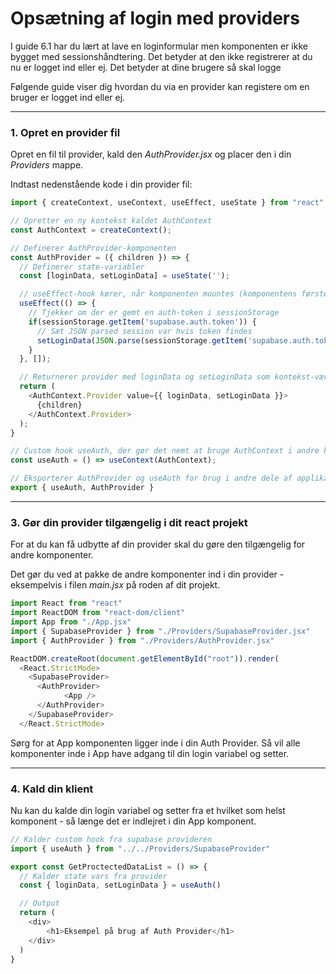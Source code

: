 # Opsætning af login med providers
I guide 6.1 har du lært at lave en loginformular men komponenten er ikke bygget med sessionshåndtering. Det betyder at den ikke registrerer at du nu er logget ind eller ej. Det betyder at dine brugere så skal logge 

Følgende guide viser dig hvordan du via en provider kan registere om en bruger er logget ind eller ej.
___
### 1. Opret en provider fil 
Opret en fil til provider, kald den *AuthProvider.jsx* og placer den i din *Providers* mappe. 

Indtast nedenstående kode i din provider fil:
```js
import { createContext, useContext, useEffect, useState } from "react"

// Opretter en ny kontekst kaldet AuthContext
const AuthContext = createContext();

// Definerer AuthProvider-komponenten
const AuthProvider = ({ children }) => {
  // Definerer state-variabler
  const [loginData, setLoginData] = useState('');

  // useEffect-hook kører, når komponenten mountes (komponentens første render)
  useEffect(() => {
    // Tjekker om der er gemt en auth-token i sessionStorage
    if(sessionStorage.getItem('supabase.auth.token')) {
      // Sæt JSON parsed session var hvis token findes
      setLoginData(JSON.parse(sessionStorage.getItem('supabase.auth.token')));
    }
  }, []);

  // Returnerer provider med loginData og setLoginData som kontekst-værdier
  return (
    <AuthContext.Provider value={{ loginData, setLoginData }}>
      {children}
    </AuthContext.Provider>
  );
}

// Custom hook useAuth, der gør det nemt at bruge AuthContext i andre komponenter
const useAuth = () => useContext(AuthContext);

// Eksporterer AuthProvider og useAuth for brug i andre dele af applikationen
export { useAuth, AuthProvider }
```
___
### 3. Gør din provider tilgængelig i dit react projekt
For at du kan få udbytte af din provider skal du gøre den tilgængelig for andre komponenter.

Det gør du ved at pakke de andre komponenter ind i din provider - eksempelvis i filen *main.jsx* på roden af dit projekt.
```js
import React from "react"
import ReactDOM from "react-dom/client"
import App from "./App.jsx"
import { SupabaseProvider } from "./Providers/SupabaseProvider.jsx"
import { AuthProvider } from "./Providers/AuthProvider.jsx"

ReactDOM.createRoot(document.getElementById("root")).render(
  <React.StrictMode>
    <SupabaseProvider>
      <AuthProvider>
		    <App />
      </AuthProvider>
    </SupabaseProvider>
  </React.StrictMode>
```
Sørg for at App komponenten ligger inde i din Auth Provider. Så vil alle komponenter inde i App have adgang til din login variabel og setter.
___
### 4. Kald din klient
Nu kan du kalde din login variabel og setter fra et hvilket som helst komponent - så længe det er indlejret i din App komponent.
```js
// Kalder custom hook fra supabase provideren
import { useAuth } from "../../Providers/SupabaseProvider"

export const GetProctectedDataList = () => {
  // Kalder state vars fra provider
  const { loginData, setLoginData } = useAuth()

  // Output
  return (
    <div>
		<h1>Eksempel på brug af Auth Provider</h1>
	</div>
  )
}

```

